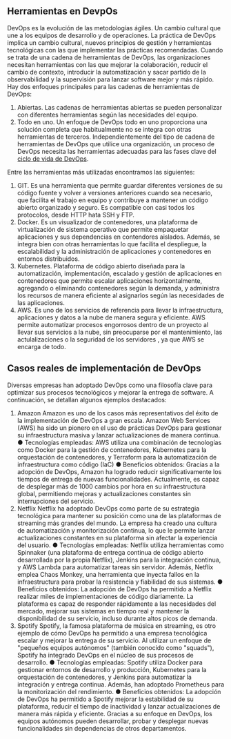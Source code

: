 ## Herramientas en DevpOs
DevOps es la evolución de las metodologías ágiles. Un cambio cultural que une a los equipos de desarrollo y de operaciones. La práctica de DevOps implica un cambio cultural, nuevos principios de gestión y herramientas tecnológicas con las que implementar las prácticas recomendadas.
Cuando se trata de una cadena de herramientas de DevOps, las organizaciones necesitan herramientas con las que mejorar la colaboración, reducir el cambio de contexto, introducir la automatización y sacar partido de la observabilidad y la supervisión para lanzar software mejor y más rápido.
Hay dos enfoques principales para las cadenas de herramientas de DevOps:
1. Abiertas. Las cadenas de herramientas abiertas se pueden personalizar con diferentes herramientas según las necesidades del equipo.
2. Todo en uno. Un enfoque de DevOps todo en uno proporciona una solución completa que habitualmente no se integra con otras herramientas de terceros.
Independientemente del tipo de cadena de herramientas de DevOps que utilice una organización, un proceso de DevOps necesita las herramientas adecuadas para las fases clave del [ciclo de vida de DevOps](https://unity.com/es/topics/devops-lifecycle).

Entre las herramientas más utilizadas encontramos las siguientes:
1. GIT. Es una herramienta que permite guardar diferentes versiones de su código fuente y volver a versiones anteriores cuando sea necesario, que facilita el trabajo en equipo y contribuye a mantener un código abierto organizado y seguro.
Es compatible con casi todos los protocolos, desde HTTP hata SSH y FTP.
2. Docker. Es un visualizador de contenedores, una plataforma de virtualización de sistema operativo que permite empaquetar aplicaciones y sus dependencias en contendores aislados. Además, se integra bien con otras herramientas lo que facilita el despliegue, la escalabilidad y la administración de aplicaciones y contenedores en entornos distribuidos.
3. Kubernetes. Plataforma de código abierto diseñada para la automatización, implementación, escalado y gestión de aplicaciones en contenedores que permite escalar aplicaciones horizontalmente, agregando o eliminando contenedores según la demanda, y administra los recursos de manera eficiente al asignarlos según las necesidades de las aplicaciones.
4. AWS. Es uno de los servicios de referencia para llevar la infraestructura, aplicaciones y datos a la nube de manera segura y eficiente. AWS permite automatizar procesos engorrosos dentro de un proyecto al llevar sus servicios a la nube, sin preocuparse por el mantenimiento, las actulalizaciones o la seguridad de los servidores , ya que AWS se encarga de todo.
   


## Casos reales de implementación de DevOps

Diversas empresas han adoptado DevOps como una filosofía clave para
optimizar sus procesos tecnológicos y mejorar la entrega de software. A
continuación, se detallan algunos ejemplos destacados:
1. Amazon
Amazon es uno de los casos más representativos del éxito de la implementación de DevOps a gran escala. Amazon Web Services (AWS) ha sido un pionero en el uso
de prácticas DevOps para gestionar su infraestructura masiva y lanzar
actualizaciones de manera continua.
 ● Tecnologías empleadas: AWS utiliza una combinación de tecnologías como
 Docker para la gestión de contenedores, Kubernetes para la orquestación
 de contenedores, y Terraform para la automatización de infraestructura como
 código (IaC)
 ● Beneficios obtenidos: Gracias a la adopción de DevOps, Amazon ha
 logrado reducir significativamente los tiempos de entrega de nuevas
 funcionalidades. Actualmente, es capaz de desplegar más de 1000 cambios
 por hora en su infraestructura global, permitiendo mejoras y actualizaciones
 constantes sin interrupciones del servicio.
2. Netflix
Netflix ha adoptado DevOps como parte de su estrategia tecnológica para mantener su posición como una de las plataformas de streaming más grandes del mundo. La empresa ha creado una cultura de automatización y monitorización continua, lo que le permite lanzar actualizaciones constantes en su plataforma sin afectar la experiencia del usuario.
 ● Tecnologías empleadas: Netflix utiliza herramientas como Spinnaker (una
 plataforma de entrega continua de código abierto desarrollada por la propia
 Netflix), Jenkins para la integración continua, y AWS Lambda para
 automatizar tareas sin servidor. Además, Netflix emplea Chaos Monkey, una
 herramienta que inyecta fallos en la infraestructura para probar la 
 resistencia y fiabilidad de sus sistemas.
 ● Beneficios obtenidos: La adopción de DevOps ha permitido a Netflix
 realizar miles de implementaciones de código diariamente. La plataforma es
 capaz de responder rápidamente a las necesidades del mercado, mejorar sus
 sistemas en tiempo real y mantener la disponibilidad de su servicio, incluso
 durante altos picos de demanda.
3. Spotify
Spotify, la famosa plataforma de música en streaming, es otro ejemplo de cómo
DevOps ha permitido a una empresa tecnológica escalar y mejorar la entrega de su servicio. Al utilizar un enfoque de "pequeños equipos autónomos" (también conocido como "squads"), Spotify ha integrado DevOps en el núcleo de sus procesos de desarrollo.
 ● Tecnologías empleadas: Spotify utiliza Docker para gestionar entornos de
 desarrollo y producción, Kubernetes para la orquestación de contenedores, y
 Jenkins para automatizar la integración y entrega continua. Además, han
 adoptado Prometheus para la monitorización del rendimiento.
 ● Beneficios obtenidos: La adopción de DevOps ha permitido a Spotify
 mejorar la estabilidad de su plataforma, reducir el tiempo de inactividad y
 lanzar actualizaciones de manera más rápida y eficiente. Gracias a su
 enfoque en DevOps, los equipos autónomos pueden desarrollar, probar y
 desplegar nuevas funcionalidades sin dependencias de otros departamentos.
